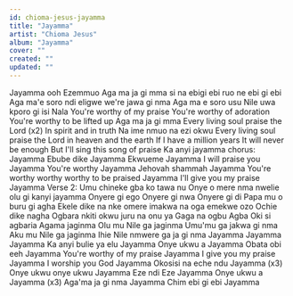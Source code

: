```yaml
---
id: chioma-jesus-jayamma
title: "Jayamma"
artist: "Chioma Jesus"
album: "Jayamma"
cover: ""
created: ""
updated: ""
---
```


Jayamma ooh Ezemmuo Aga ma ja gi mma si na ebigi ebi ruo ne ebi gi ebi Aga ma'e soro ndi eligwe we're jawa gi nma Aga ma e soro usu Nile uwa kporo gi isi Nala You're worthy of my praise You're worthy of adoration You're worthy to be lifted up Aga ma ja gi mma Every living soul praise the Lord (x2) In spirit and in truth Na ime nmuo na ezi okwu Every living soul praise the Lord in heaven and the earth If I have a million years It will never be enough But I'll sing this song of praise Ka anyi jayamma chorus: Jayamma Ebube dike Jayamma Ekwueme Jayamma I will praise you Jayamma You're worthy Jayamma Jehovah shammah Jayamma You're worthy worthy worthy to be praised Jayamma I'll give you my praise Jayamma Verse 2: Umu chineke gba ko tawa nu Onye o mere nma nwelie olu gi kanyi jayamma Onyere gi ego Onyere gi nwa Onyere gi di Papa mu o buru gi agha Ekele dike na nke omere imakwa na oga emekwe ozo Ochie dike nagha Ogbara nkiti okwu juru na onu ya Gaga na ogbu Agba Oki si agbaria Agama jaginma Olu mu Nile ga jaginma Umu'mu ga jakwa gi nma Aku mu Nile ga jaginma Ihie Nile nmwere ga ja gi nma Jayamma Jayamma Jayamma Ka anyi bulie ya elu Jayamma Onye ukwu a Jayamma Obata obi eeh Jayamma You're worthy of my praise Jayamma I give you my praise Jayamma I worship you God Jayamma Okosisi na eche ndu Jayamma (x3) Onye ukwu onye ukwu Jayamma Eze ndi Eze Jayamma Onye ukwu a Jayamma (x3) Aga'ma ja gi nma Jayamma Chim ebi gi ebi Jayamma
